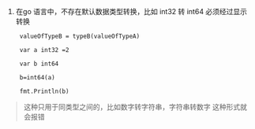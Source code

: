 1. 在go 语言中，不存在默认数据类型转换，比如 int32 转 int64 必须经过显示转换

        valueOfTypeB = typeB(valueOfTypeA)

        var a int32 =2

        var b int64

        b=int64(a)

        fmt.Println(b)

> 这种只用于同类型之间的，比如数字转字符串，字符串转数字 这种形式就会报错